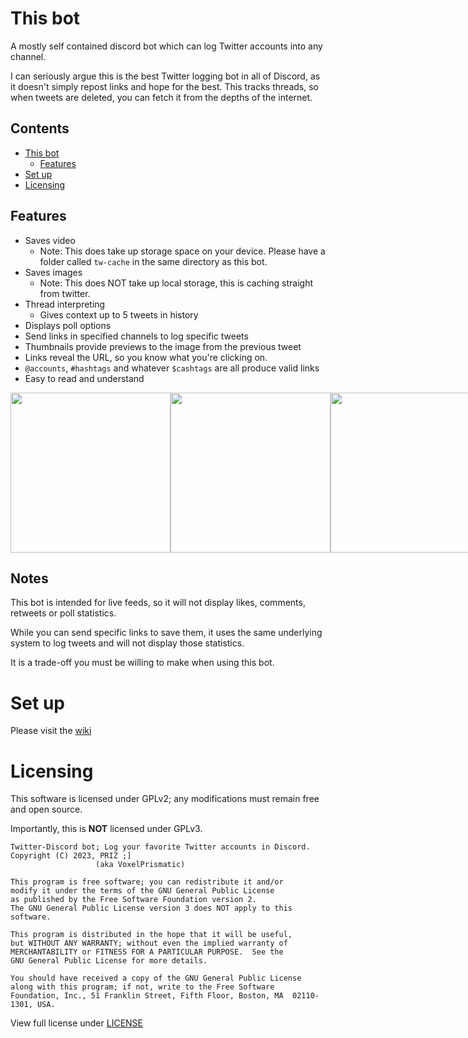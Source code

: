 # This bot
A mostly self contained discord bot which can log Twitter accounts into any channel.

I can seriously argue this is the best Twitter logging bot in all of Discord, as it doesn't simply
repost links and hope for the best. This tracks threads, so when tweets are deleted, you can fetch it
from the depths of the internet.

## Contents
- [This bot](#This-bot)
  - [Features](#Features)
- [Set up](#Set-up)
- [Licensing](#Licensing)

## Features
- Saves video
  - Note: This does take up storage space on your device. Please have a folder called `tw-cache` in the same directory as this bot.
- Saves images
  - Note: This does NOT take up local storage, this is caching straight from twitter.
- Thread interpreting
  - Gives context up to 5 tweets in history
- Displays poll options
- Send links in specified channels to log specific tweets
- Thumbnails provide previews to the image from the previous tweet
- Links reveal the URL, so you know what you're clicking on.
- `@accounts`, `#hashtags` and whatever `$cashtags` are all produce valid links
- Easy to read and understand
<div style="display: flex">
    <img src="https://user-images.githubusercontent.com/45671764/231582339-8e0df70c-39c4-4903-8b68-684bef3f9ee1.png" width="256px"/>
    <img src="https://user-images.githubusercontent.com/45671764/231584752-5ee161ad-52f5-4d02-8d7d-1a999ccc4f5b.png" width="256px"/>
    <img src="https://user-images.githubusercontent.com/45671764/231585107-5ac9182c-cf47-4b63-8d1a-8eb7fa69eb80.png" width="256px"/>
    <img src="https://user-images.githubusercontent.com/45671764/231582640-552d4a85-d8bf-47cf-819e-bb75e48df0c4.png" width="256px"/>
</div>

## Notes
This bot is intended for live feeds, so it will not display likes, comments, retweets or poll statistics.

While you can send specific links to save them, it uses the same underlying system to log tweets and will not display those statistics.

It is a trade-off you must be willing to make when using this bot.

# Set up
Please visit the [wiki](https://github.com/VoxelPrismatic/twitter-logging/wiki)

# Licensing
This software is licensed under GPLv2; any modifications must remain
free and open source.

Importantly, this is **NOT** licensed under GPLv3. 

```
Twitter-Discord bot; Log your favorite Twitter accounts in Discord.
Copyright (C) 2023, PRIZ ;]
                   (aka VoxelPrismatic)

This program is free software; you can redistribute it and/or
modify it under the terms of the GNU General Public License
as published by the Free Software Foundation version 2.
The GNU General Public License version 3 does NOT apply to this
software.

This program is distributed in the hope that it will be useful,
but WITHOUT ANY WARRANTY; without even the implied warranty of
MERCHANTABILITY or FITNESS FOR A PARTICULAR PURPOSE.  See the
GNU General Public License for more details.

You should have received a copy of the GNU General Public License
along with this program; if not, write to the Free Software
Foundation, Inc., 51 Franklin Street, Fifth Floor, Boston, MA  02110-1301, USA.
```

View full license under [LICENSE](https://github.com/VoxelPrismatic/twitter-logging/blob/master/LICENSE)
